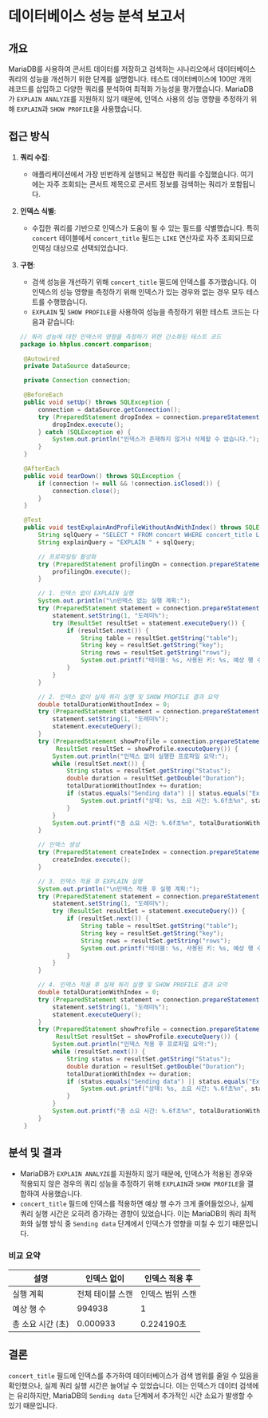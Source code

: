 
# 데이터베이스 성능 분석 보고서

## 개요
MariaDB를 사용하여 콘서트 데이터를 저장하고 검색하는 시나리오에서 데이터베이스 쿼리의 성능을 개선하기 위한 단계를 설명합니다. 테스트 데이터베이스에 100만 개의 레코드를 삽입하고 다양한 쿼리를 분석하여 최적화 가능성을 평가했습니다. MariaDB가 `EXPLAIN ANALYZE`를 지원하지 않기 때문에, 인덱스 사용의 성능 영향을 추정하기 위해 `EXPLAIN`과 `SHOW PROFILE`을 사용했습니다.


## 접근 방식

1. **쿼리 수집**:
    - 애플리케이션에서 가장 빈번하게 실행되고 복잡한 쿼리를 수집했습니다. 여기에는 자주 조회되는 콘서트 제목으로 콘서트 정보를 검색하는 쿼리가 포함됩니다.

2. **인덱스 식별**:
    - 수집한 쿼리를 기반으로 인덱스가 도움이 될 수 있는 필드를 식별했습니다. 특히 `concert` 테이블에서 `concert_title` 필드는 `LIKE` 연산자로 자주 조회되므로 인덱싱 대상으로 선택되었습니다.

3. **구현**:
    - 검색 성능을 개선하기 위해 `concert_title` 필드에 인덱스를 추가했습니다. 이 인덱스의 성능 영향을 측정하기 위해 인덱스가 있는 경우와 없는 경우 모두 테스트를 수행했습니다.
    - `EXPLAIN` 및 `SHOW PROFILE`을 사용하여 성능을 측정하기 위한 테스트 코드는 다음과 같습니다:

   ```java
   // 쿼리 성능에 대한 인덱스의 영향을 측정하기 위한 간소화된 테스트 코드
   package io.hhplus.concert.comparison;

    @Autowired
    private DataSource dataSource;

    private Connection connection;

    @BeforeEach
    public void setUp() throws SQLException {
        connection = dataSource.getConnection();
        try (PreparedStatement dropIndex = connection.prepareStatement("DROP INDEX idx_concert_title ON concert")) {
            dropIndex.execute();
        } catch (SQLException e) {
            System.out.println("인덱스가 존재하지 않거나 삭제할 수 없습니다.");
        }
    }

    @AfterEach
    public void tearDown() throws SQLException {
        if (connection != null && !connection.isClosed()) {
            connection.close();
        }
    }

    @Test
    public void testExplainAndProfileWithoutAndWithIndex() throws SQLException {
        String sqlQuery = "SELECT * FROM concert WHERE concert_title LIKE ?";
        String explainQuery = "EXPLAIN " + sqlQuery;

        // 프로파일링 활성화
        try (PreparedStatement profilingOn = connection.prepareStatement("SET profiling = 1")) {
            profilingOn.execute();
        }

        // 1. 인덱스 없이 EXPLAIN 실행
        System.out.println("\n인덱스 없는 실행 계획:");
        try (PreparedStatement statement = connection.prepareStatement(explainQuery)) {
            statement.setString(1, "도레미%");
            try (ResultSet resultSet = statement.executeQuery()) {
                if (resultSet.next()) {
                    String table = resultSet.getString("table");
                    String key = resultSet.getString("key");
                    String rows = resultSet.getString("rows");
                    System.out.printf("테이블: %s, 사용된 키: %s, 예상 행 수: %s%n", table, key, rows);
                }
            }
        }

        // 2. 인덱스 없이 실제 쿼리 실행 및 SHOW PROFILE 결과 요약
        double totalDurationWithoutIndex = 0;
        try (PreparedStatement statement = connection.prepareStatement(sqlQuery)) {
            statement.setString(1, "도레미%");
            statement.executeQuery();
        }
        try (PreparedStatement showProfile = connection.prepareStatement("SHOW PROFILE FOR QUERY 1");
             ResultSet resultSet = showProfile.executeQuery()) {
            System.out.println("인덱스 없이 실행한 프로파일 요약:");
            while (resultSet.next()) {
                String status = resultSet.getString("Status");
                double duration = resultSet.getDouble("Duration");
                totalDurationWithoutIndex += duration;
                if (status.equals("Sending data") || status.equals("Executing")) {
                    System.out.printf("상태: %s, 소요 시간: %.6f초%n", status, duration);
                }
            }
            System.out.printf("총 소요 시간: %.6f초%n", totalDurationWithoutIndex);
        }

        // 인덱스 생성
        try (PreparedStatement createIndex = connection.prepareStatement("CREATE INDEX idx_concert_title ON concert(concert_title)")) {
            createIndex.execute();
        }

        // 3. 인덱스 적용 후 EXPLAIN 실행
        System.out.println("\n인덱스 적용 후 실행 계획:");
        try (PreparedStatement statement = connection.prepareStatement(explainQuery)) {
            statement.setString(1, "도레미%");
            try (ResultSet resultSet = statement.executeQuery()) {
                if (resultSet.next()) {
                    String table = resultSet.getString("table");
                    String key = resultSet.getString("key");
                    String rows = resultSet.getString("rows");
                    System.out.printf("테이블: %s, 사용된 키: %s, 예상 행 수: %s%n", table, key, rows);
                }
            }
        }

        // 4. 인덱스 적용 후 실제 쿼리 실행 및 SHOW PROFILE 결과 요약
        double totalDurationWithIndex = 0;
        try (PreparedStatement statement = connection.prepareStatement(sqlQuery)) {
            statement.setString(1, "도레미%");
            statement.executeQuery();
        }
        try (PreparedStatement showProfile = connection.prepareStatement("SHOW PROFILE FOR QUERY 2");
             ResultSet resultSet = showProfile.executeQuery()) {
            System.out.println("인덱스 적용 후 프로파일 요약:");
            while (resultSet.next()) {
                String status = resultSet.getString("Status");
                double duration = resultSet.getDouble("Duration");
                totalDurationWithIndex += duration;
                if (status.equals("Sending data") || status.equals("Executing")) {
                    System.out.printf("상태: %s, 소요 시간: %.6f초%n", status, duration);
                }
            }
            System.out.printf("총 소요 시간: %.6f초%n", totalDurationWithIndex);
        }
    }
   ```

## 분석 및 결과

- MariaDB가 `EXPLAIN ANALYZE`를 지원하지 않기 때문에, 인덱스가 적용된 경우와 적용되지 않은 경우의 쿼리 성능을 추정하기 위해 `EXPLAIN`과 `SHOW PROFILE`을 결합하여 사용했습니다.
- `concert_title` 필드에 인덱스를 적용하면 예상 행 수가 크게 줄어들었으나, 실제 쿼리 실행 시간은 오히려 증가하는 경향이 있었습니다. 이는 MariaDB의 쿼리 최적화와 실행 방식 중 `Sending data` 단계에서 인덱스가 영향을 미칠 수 있기 때문입니다.

### 비교 요약

| 설명                  | 인덱스 없이    | 인덱스 적용 후      |
|-----------------------|-----------|--------------------|
| 실행 계획             | 전체 테이블 스캔 | 인덱스 범위 스캔    |
| 예상 행 수            | 994938   | 1                  |
| 총 소요 시간 (초)     | 0.000933  | 0.224190초          |

## 결론
`concert_title` 필드에 인덱스를 추가하여 데이터베이스가 검색 범위를 줄일 수 있음을 확인했으나, 실제 쿼리 실행 시간은 늘어날 수 있었습니다. 이는 인덱스가 데이터 검색에는 유리하지만, MariaDB의 `Sending data` 단계에서 추가적인 시간 소요가 발생할 수 있기 때문입니다.
